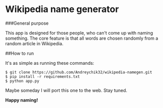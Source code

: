 # Wikipedia name generator

###General purpose

This app is designed for those people, who can't come up with naming something.
The core feature is that all words are chosen randomly from a random article in Wikipedia.


##How to run

It's as simple as running these commands:

```
$ git clone https://github.com/Andreychik32/wikipedia-namegen.git
$ pip install -r requirements.txt
$ python app.py
```
Maybe someday I will port this one to the web. Stay tuned.

**Happy naming!**

